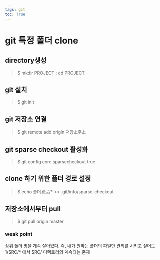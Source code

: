 ```yaml
---
tags: git 
toc: True
---
```

# git 특정 폴더 clone

## directory생성
> $ mkdir PROJECT ; cd PROJECT
## git 설치
> $ git init
## git 저장소 연결
> $ git remote add origin 저장소주소
## git sparse checkout 활성화
> $ git config core.sparsecheckout true
## clone 하기 위한 폴더 경로 설정
> $ echo 폴더경로/* >> .git/info/sparse-checkout
## 저장소에서부터 pull
> $ git pull origin master

### weak point
상위 폴더 명을 계속 살아있다. 즉, 내가 원하는 폴더의 파일만 관리를 시키고 싶어도 1/SRC/* 에서 SRC/ 디렉토리의 계속되는 존재
